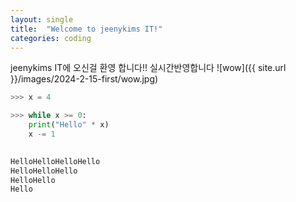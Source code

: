 ```yaml
---
layout: single
title:  "Welcome to jeenykims IT!"
categories: coding
---
```


jeenykims IT에 오신걸 환영 합니다!!
실시간반영합니다
![wow]({{ site.url }}/images/2024-2-15-first/wow.jpg)

```python
>>> x = 4

>>> while x >= 0:
	print("Hello" * x)
	x -= 1

	
HelloHelloHelloHello
HelloHelloHello
HelloHello
Hello
```